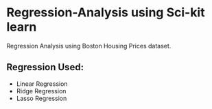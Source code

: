 # Regression-Analysis using Sci-kit learn

Regression Analysis using Boston Housing Prices dataset.

## Regression Used:
* Linear Regression
* Ridge Regression
* Lasso Regression
